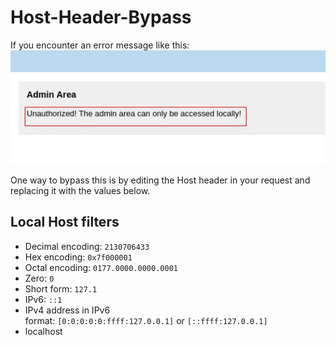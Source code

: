 # Host-Header-Bypass

If you encounter an error message like this:
![alt text](image.png)

One way to bypass this is by editing the Host header in your request and replacing it with the values below.

## Local Host filters

- Decimal encoding: `2130706433`
- Hex encoding: `0x7f000001`
- Octal encoding: `0177.0000.0000.0001`
- Zero: `0`
- Short form: `127.1`
- IPv6: `::1`
- IPv4 address in IPv6 format: `[0:0:0:0:0:ffff:127.0.0.1]` or `[::ffff:127.0.0.1]`
- localhost